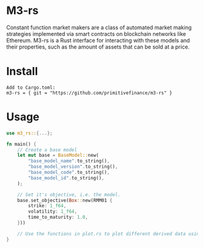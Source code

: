 # M3-rs

Constant function market makers are a class of automated market making strategies implemented via smart contracts on blockchain networks like Ethereum. 
M3-rs is a Rust interface for interacting with these models and their properties, such as the amount of assets that can be sold at a price.

# Install
```
Add to Cargo.toml:
m3-rs = { git = "https://github.com/primitivefinance/m3-rs" }
```

# Usage


```rust
use m3_rs::{...};

fn main() {
    // Create a base model
    let mut base = BaseModel::new(
        "base_model_name".to_string(),
        "base_model_version".to_string(),
        "base_model_code".to_string(),
        "base_model_id".to_string(),
    );

    // Set it's objective, i.e. the model.
    base.set_objective(Box::new(RMM01 {
        strike: 1_f64,
        volatility: 1_f64,
        time_to_maturity: 1.0,
    }))

    // Use the functions in plot.rs to plot different derived data using these models.
} 
```